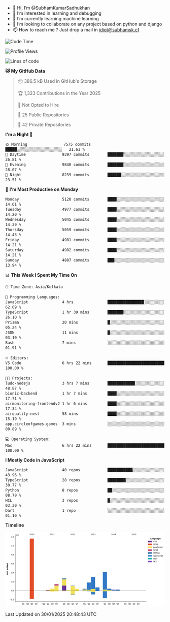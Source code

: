 - 👋 Hi, I’m @SubhamKumarSadhukhan
- 👀 I’m interested in learning and debugging
- 🌱 I’m currently learning machine learning
- 💞️ I’m looking to collaborate on any project based on python and django
- 📫 How to reach me ?
      Just drop a mail in idiot@subhamsk.cf

<!---
SubhamKumarSadhukhan/SubhamKumarSadhukhan is a ✨ special ✨ repository because its `README.md` (this file) appears on your GitHub profile.
You can click the Preview link to take a look at your changes.
--->


<!--START_SECTION:waka-->
![Code Time](http://img.shields.io/badge/Code%20Time-2%2C735%20hrs%202%20mins-blue)

![Profile Views](http://img.shields.io/badge/Profile%20Views-0-blue)

![Lines of code](https://img.shields.io/badge/From%20Hello%20World%20I%27ve%20Written-2.8%20million%20lines%20of%20code-blue)

**🐱 My GitHub Data** 

> 📦 386.5 kB Used in GitHub's Storage 
 > 
> 🏆 1,323 Contributions in the Year 2025
 > 
> 🚫 Not Opted to Hire
 > 
> 📜 25 Public Repositories 
 > 
> 🔑 42 Private Repositories 
 > 
**I'm a Night 🦉** 

```text
🌞 Morning                7575 commits        █████░░░░░░░░░░░░░░░░░░░░   21.61 % 
🌆 Daytime                9397 commits        ███████░░░░░░░░░░░░░░░░░░   26.81 % 
🌃 Evening                9840 commits        ███████░░░░░░░░░░░░░░░░░░   28.07 % 
🌙 Night                  8239 commits        ██████░░░░░░░░░░░░░░░░░░░   23.51 % 
```
📅 **I'm Most Productive on Monday** 

```text
Monday                   5120 commits        ████░░░░░░░░░░░░░░░░░░░░░   14.61 % 
Tuesday                  4977 commits        ████░░░░░░░░░░░░░░░░░░░░░   14.20 % 
Wednesday                5045 commits        ████░░░░░░░░░░░░░░░░░░░░░   14.39 % 
Thursday                 5059 commits        ████░░░░░░░░░░░░░░░░░░░░░   14.43 % 
Friday                   4981 commits        ████░░░░░░░░░░░░░░░░░░░░░   14.21 % 
Saturday                 4982 commits        ████░░░░░░░░░░░░░░░░░░░░░   14.21 % 
Sunday                   4887 commits        ███░░░░░░░░░░░░░░░░░░░░░░   13.94 % 
```


📊 **This Week I Spent My Time On** 

```text
🕑︎ Time Zone: Asia/Kolkata

💬 Programming Languages: 
JavaScript               4 hrs               ████████████████░░░░░░░░░   62.69 % 
TypeScript               1 hr 39 mins        ███████░░░░░░░░░░░░░░░░░░   26.10 % 
Prisma                   20 mins             █░░░░░░░░░░░░░░░░░░░░░░░░   05.24 % 
JSON                     11 mins             █░░░░░░░░░░░░░░░░░░░░░░░░   03.10 % 
Bash                     7 mins              ░░░░░░░░░░░░░░░░░░░░░░░░░   01.91 % 

🔥 Editors: 
VS Code                  6 hrs 22 mins       █████████████████████████   100.00 % 

🐱‍💻 Projects: 
ludo-nodejs              3 hrs 7 mins        ████████████░░░░░░░░░░░░░   48.87 % 
bionic-backend           1 hr 7 mins         ████░░░░░░░░░░░░░░░░░░░░░   17.71 % 
airmonitoring-frontendv2 1 hr 6 mins         ████░░░░░░░░░░░░░░░░░░░░░   17.34 % 
airquality-nest          58 mins             ████░░░░░░░░░░░░░░░░░░░░░   15.19 % 
app.circleofgames.games  3 mins              ░░░░░░░░░░░░░░░░░░░░░░░░░   00.89 % 

💻 Operating System: 
Mac                      6 hrs 22 mins       █████████████████████████   100.00 % 
```

**I Mostly Code in JavaScript** 

```text
JavaScript               40 repos            ███████████░░░░░░░░░░░░░░   43.96 % 
TypeScript               28 repos            ████████░░░░░░░░░░░░░░░░░   30.77 % 
Python                   8 repos             ██░░░░░░░░░░░░░░░░░░░░░░░   08.79 % 
HCL                      3 repos             █░░░░░░░░░░░░░░░░░░░░░░░░   03.30 % 
Dart                     1 repo              ░░░░░░░░░░░░░░░░░░░░░░░░░   01.10 % 
```



**Timeline**

![Lines of Code chart](https://raw.githubusercontent.com/SubhamKumarSadhukhan/SubhamKumarSadhukhan/main/assets/bar_graph.png)


 Last Updated on 30/01/2025 20:48:43 UTC
<!--END_SECTION:waka-->
